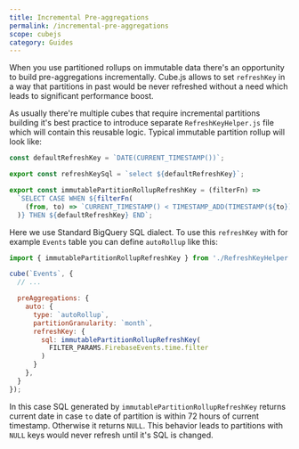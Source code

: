```yaml
---
title: Incremental Pre-aggregations
permalink: /incremental-pre-aggregations
scope: cubejs
category: Guides
---
```


When you use partitioned rollups on immutable data there's an opportunity to build pre-aggregations incrementally.
Cube.js allows to set `refreshKey` in a way that partitions in past would be never refreshed without a need which leads to significant performance boost.

As usually there're multiple cubes that require incremental partitions building it's best practice to introduce separate `RefreshKeyHelper.js` file which will contain this reusable logic.
Typical immutable partition rollup will look like:

```javascript
const defaultRefreshKey = `DATE(CURRENT_TIMESTAMP())`;

export const refreshKeySql = `select ${defaultRefreshKey}`;

export const immutablePartitionRollupRefreshKey = (filterFn) =>
  `SELECT CASE WHEN ${filterFn(
    (from, to) => `CURRENT_TIMESTAMP() < TIMESTAMP_ADD(TIMESTAMP(${to}), INTERVAL 72 HOUR)`
  )} THEN ${defaultRefreshKey} END`;
```

Here we use Standard BigQuery SQL dialect.
To use this `refreshKey` with for example `Events` table you can define `autoRollup` like this:

```javascript
import { immutablePartitionRollupRefreshKey } from './RefreshKeyHelper';

cube(`Events`, {
  // ...

  preAggregations: {
    auto: {
      type: `autoRollup`,
      partitionGranularity: `month`,
      refreshKey: {
        sql: immutablePartitionRollupRefreshKey(
          FILTER_PARAMS.FirebaseEvents.time.filter
        )
      }
    },
  }
});
```

In this case SQL generated by `immutablePartitionRollupRefreshKey` returns current date in case `to` date of partition is within 72 hours of current timestamp.
Otherwise it returns `NULL`.
This behavior leads to partitions with `NULL` keys would never refresh until it's SQL is changed.
